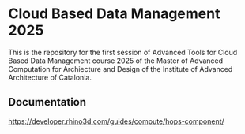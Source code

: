 # Cloud Based Data Management  2025
This is the repository for the first session of Advanced Tools for Cloud Based Data Management course 2025 of the Master of Advanced Computation for Archiecture and Design of the Institute of Advanced Architecture of Catalonia.

## Documentation
https://developer.rhino3d.com/guides/compute/hops-component/

